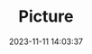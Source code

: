 ---
weight: 1
images:
- /images/edited/77.jpeg
title: Picture
date: 2023-11-11 14:03:37
tags:
- luminar
- work
---